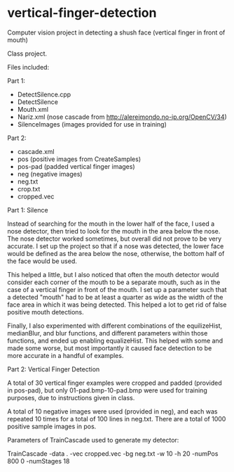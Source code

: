 # vertical-finger-detection
Computer vision project in detecting a shush face (vertical finger in front of mouth)

Class project.

Files included:

Part 1:
- DetectSilence.cpp
- DetectSilence
- Mouth.xml
- Nariz.xml (nose cascade from http://alereimondo.no-ip.org/OpenCV/34)
- SilenceImages (images provided for use in training)

Part 2:
- cascade.xml
- pos (positive images from CreateSamples)
- pos-pad (padded vertical finger images)
- neg (negative images)
- neg.txt 
- crop.txt
- cropped.vec

Part 1: Silence

Instead of searching for the mouth in the lower half of the face, I used a nose detector, then tried to look for the mouth in the area below the nose. The nose detector worked sometimes, but overall did not prove to be very accurate. I set up the project so that if a nose was detected, the lower face would be defined as the area below the nose, otherwise, the bottom half of the face would be used. 

This helped a little, but I also noticed that often the mouth detector would consider each corner of the mouth to be a separate mouth, such as in the case of a vertical finger in front of the mouth. I set up a parameter such that a detected "mouth" had to be at least a quarter as wide as the width of the face area in which it was being detected. This helped a lot to get rid of false positive mouth detections. 

Finally, I also experimented with different combinations of the equilizeHist, medianBlur, and blur functions, and different parameters within those functions, and ended up enabling equalizeHist. This helped with some and made some worse, but most importantly it caused face detection to be more accurate in a handful of examples. 

Part 2: Vertical Finger Detection

A total of 30 vertical finger examples were cropped and padded (provided in pos-pad), but only 01-pad.bmp-10-pad.bmp were used for training purposes, due to instructions given in class. 

A total of 10 negative images were used (provided in neg), and each was repeated 10 times for a total of 100 lines in neg.txt. 
There are a total of 1000 positive sample images in pos. 

Parameters of TrainCascade used to generate my detector:

TrainCascade -data . -vec cropped.vec -bg neg.txt -w 10 -h 20 -numPos 800 0 -numStages 18
